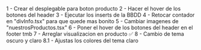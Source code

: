  
 1 - Crear el desplegable para boton producto
 2 - Hacer el hover de los botones del header
 3 - Ejecutar los inserts de la BBDD
 4 - Retocar contador en "divInfo.tsx" para que quede mas bonito
 5 - Cambiar imagenes de "nuestrosProductos.tsx"
 6 - Poner el hover de los botones del header en el footer tmb
 7 - Arreglar visualizacion en producto ✅
 8 - Cambio de tema oscuro y claro
 8.1 - Ajustas los colores del tema claro